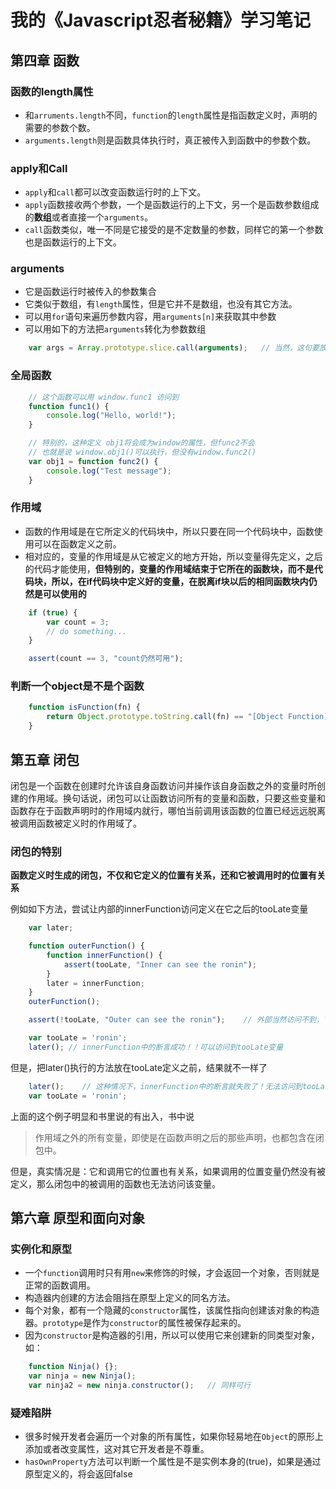 # 我的《Javascript忍者秘籍》学习笔记
## 第四章 函数
### 函数的length属性
* 和`arruments.length`不同，`function`的`length`属性是指函数定义时，声明的需要的参数个数。
* `arguments.length`则是函数具体执行时，真正被传入到函数中的参数个数。
### apply和Call
* `apply`和`call`都可以改变函数运行时的上下文。
* `apply`函数接收两个参数，一个是函数运行的上下文，另一个是函数参数组成的**数组**或者直接一个`arguments`。
* `call`函数类似，唯一不同是它接受的是不定数量的参数，同样它的第一个参数也是函数运行的上下文。
### arguments
* 它是函数运行时被传入的参数集合
* 它类似于数组，有`length`属性，但是它并不是数组，也没有其它方法。
* 可以用`for`语句来遍历参数内容，用`arguments[n]`来获取其中参数
* 可以用如下的方法把`arguments`转化为参数数组

```javascript
    var args = Array.prototype.slice.call(arguments);   // 当然，这句要放在一个函数里
```

### 全局函数

```javascript
    // 这个函数可以用 window.func1 访问到
    function func1() {  
        console.log("Hello, world!");
    }

    // 特别的，这种定义 obj1将会成为window的属性，但func2不会
    // 也就是说 window.obj1()可以执行，但没有window.func2()
    var obj1 = function func2() {
        console.log("Test message");
    }
```
### 作用域
* 函数的作用域是在它所定义的代码块中，所以只要在同一个代码块中，函数使用可以在函数定义之前。
* 相对应的，变量的作用域是从它被定义的地方开始，所以变量得先定义，之后的代码才能使用，**但特别的，变量的作用域结束于它所在的函数块，而不是代码块，所以，在if代码块中定义好的变量，在脱离if块以后的相同函数块内仍然是可以使用的**

```javascript
    if (true) {
        var count = 3;
        // do something...
    }

    assert(count == 3, "count仍然可用");
```

### 判断一个object是不是个函数

```javascript
    function isFunction(fn) {
        return Object.prototype.toString.call(fn) == "[Object Function]";
    }
```

## 第五章 闭包

闭包是一个函数在创建时允许该自身函数访问并操作该自身函数之外的变量时所创建的作用域。换句话说，闭包可以让函数访问所有的变量和函数，只要这些变量和函数存在于函数声明时的作用域内就行，哪怕当前调用该函数的位置已经远远脱离被调用函数被定义时的作用域了。
### 闭包的特别
**函数定义时生成的闭包，不仅和它定义的位置有关系，还和它被调用时的位置有关系**

例如如下方法，尝试让内部的innerFunction访问定义在它之后的tooLate变量
```javascript
    var later;

    function outerFunction() {
        function innerFunction() {
            assert(tooLate, "Inner can see the ronin");
        }
        later = innerFunction;
    }
    outerFunction();

    assert(!tooLate, "Outer can see the ronin");    // 外部当然访问不到，下面还没有定义

    var tooLate = 'ronin';
    later(); // innerFunction中的断言成功！！可以访问到tooLate变量
```
但是，把later()执行的方法放在tooLate定义之前，结果就不一样了
```javascript
    later();    // 这种情况下，innerFunction中的断言就失败了！无法访问到tooLate变量
    var tooLate = 'ronin';
```
上面的这个例子明显和书里说的有出入，书中说
>作用域之外的所有变量，即使是在函数声明之后的那些声明，也都包含在闭包中。

但是，真实情况是：它和调用它的位置也有关系，如果调用的位置变量仍然没有被定义，那么闭包中的被调用的函数也无法访问该变量。
## 第六章 原型和面向对象
### 实例化和原型
* 一个`function`调用时只有用`new`来修饰的时候，才会返回一个对象，否则就是正常的函数调用。
* 构造器内创建的方法会阻挡在原型上定义的同名方法。
* 每个对象，都有一个隐藏的`constructor`属性，该属性指向创建该对象的构造器。`prototype`是作为`constructor`的属性被保存起来的。
* 因为`constructor`是构造器的引用，所以可以使用它来创建新的同类型对象，如：
```javascript
    function Ninja() {};
    var ninja = new Ninja();
    var ninja2 = new ninja.constructor();   // 同样可行
```
### 疑难陷阱
* 很多时候开发者会遍历一个对象的所有属性，如果你轻易地在`Object`的原形上添加或者改变属性，这对其它开发者是不尊重。
* `hasOwnProperty`方法可以判断一个属性是不是实例本身的(true)，如果是通过原型定义的，将会返回false